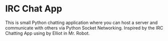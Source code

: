 # IRC Chat App

This is small Python chatting application where you can host a server and communicate with others via Python Socket Networking.
Inspired by the IRC Chatting App using by Elliot in Mr. Robot.
